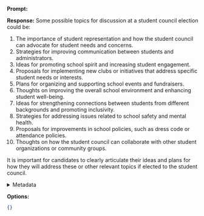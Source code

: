 **Prompt:**


**Response:**
Some possible topics for discussion at a student council election could be:

1. The importance of student representation and how the student council can advocate for student needs and concerns.
2. Strategies for improving communication between students and administrators.
3. Ideas for promoting school spirit and increasing student engagement.
4. Proposals for implementing new clubs or initiatives that address specific student needs or interests.
5. Plans for organizing and supporting school events and fundraisers.
6. Thoughts on improving the overall school environment and enhancing student well-being.
7. Ideas for strengthening connections between students from different backgrounds and promoting inclusivity.
8. Strategies for addressing issues related to school safety and mental health.
9. Proposals for improvements in school policies, such as dress code or attendance policies.
10. Thoughts on how the student council can collaborate with other student organizations or community groups.

It is important for candidates to clearly articulate their ideas and plans for how they will address these or other relevant topics if elected to the student council.

<details><summary>Metadata</summary>

- Duration: 5358 ms
- Datetime: 2023-09-01T21:19:11.307991
- Model: gpt-3.5-turbo-0613

</details>

**Options:**
```json
{}
```

